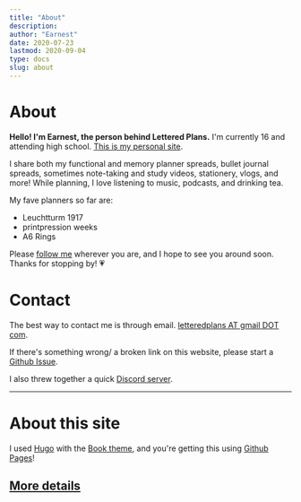 ```yaml
---
title: "About"
description:
author: "Earnest"
date: 2020-07-23
lastmod: 2020-09-04
type: docs
slug: about
---
```


# About
**Hello! I'm Earnest, the person behind Lettered Plans.** I'm currently 16 and attending high school. [This is my personal site](https://earnestma.xyz/).

I share both my functional and memory planner spreads, bullet journal spreads, sometimes note-taking and study videos, stationery, vlogs, and more! While planning, I love listening to music, podcasts, and drinking tea.

My fave planners so far are:
- Leuchtturm 1917
- printpression weeks
- A6 Rings

Please [follow me](/quick-links) wherever you are, and I hope to see you around soon. Thanks for stopping by! 💗

# Contact
The best way to contact me is through email. [letteredplans AT gmail DOT com](mailto:letteredplans@gmail.com).

If there's something wrong/ a broken link on this website, please start a [Github Issue](https://github.com/letteredplans/letteredplans.github.io/issues).

I also threw together a quick [Discord server](https://discord.gg/EduyGGv).

---

# About this site

I used [Hugo](https://gohugo.io/) with the [Book theme](https://github.com/alex-shpak/hugo-book), and you're getting this using [Github Pages](https://pages.github.com/)!

## **[More details](/docs#some-details)**
